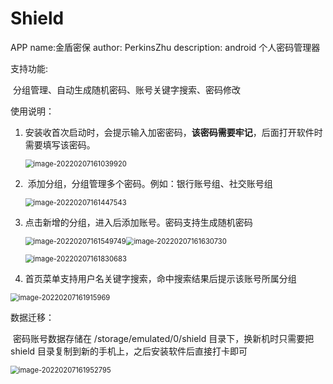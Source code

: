 # Shield
APP name:金盾密保
author: PerkinsZhu
description: android 个人密码管理器



支持功能:

​		分组管理、自动生成随机密码、账号关键字搜索、密码修改

使用说明：

1. ​	安装收首次启动时，会提示输入加密密码，**该密码需要牢记**，后面打开软件时需要填写该密码。

   <img src="img\image-20220207161039920.png" alt="image-20220207161039920" style="zoom:80%;" />

2. ​	添加分组，分组管理多个密码。例如：银行账号组、社交账号组

   <img src="img\image-20220207161447543.png" alt="image-20220207161447543" style="zoom:80%;" />

3. 点击新增的分组，进入后添加账号。密码支持生成随机密码

   <img src="img\image-20220207161549749.png" alt="image-20220207161549749" style="zoom:80%;" /><img src="img\image-20220207161630730.png" alt="image-20220207161630730" style="zoom:80%;" />

   <img src="img\image-20220207161830683.png" alt="image-20220207161830683" style="zoom:80%;" />

   

4. 首页菜单支持用户名关键字搜索，命中搜索结果后提示该账号所属分组

<img src="img\image-20220207161915969.png" alt="image-20220207161915969" style="zoom:80%;" />

数据迁移：

​		密码账号数据存储在 /storage/emulated/0/shield 目录下，换新机时只需要把shield 目录复制到新的手机上，之后安装软件后直接打卡即可

<img src="img\image-20220207161952795.png" alt="image-20220207161952795" style="zoom:80%;" />